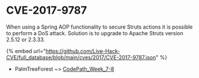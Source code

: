 # CVE-2017-9787

When using a Spring AOP functionality to secure Struts actions it is possible to perform a DoS attack. Solution is to upgrade to Apache Struts version 2.5.12 or 2.3.33.

{% embed url="https://github.com/Live-Hack-CVE/full_database/blob/main/cves/2017/CVE-2017-9787.json" %}


* PalmTreeForest ~> [CodePath_Week_7-8](https://zeste.alice-snow.ru/2017/database/cve-2017-9787/codepath_week_7-8-palmtreeforest)